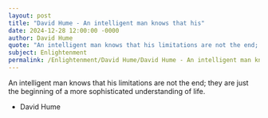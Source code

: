 ```yaml
---
layout: post
title: "David Hume - An intelligent man knows that his"
date: 2024-12-28 12:00:00 -0000
author: David Hume
quote: "An intelligent man knows that his limitations are not the end; they are just the beginning of a more sophisticated understanding of life."
subject: Enlightenment
permalink: /Enlightenment/David Hume/David Hume - An intelligent man knows that his
---
```


An intelligent man knows that his limitations are not the end; they are just the beginning of a more sophisticated understanding of life.

- David Hume
